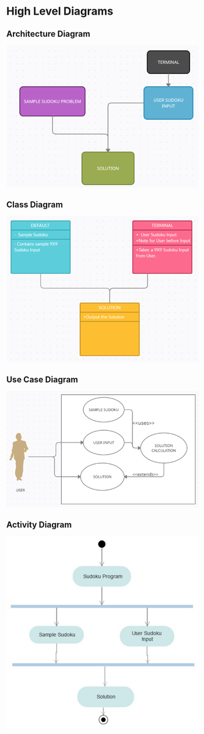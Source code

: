 ﻿
# High Level Diagrams

## Architecture Diagram
![Architecture Diagram](https://github.com/Roopesh16/Stepin-Mini-Project/blob/main/2_Design/architechture%20high.png)

## Class Diagram
![Class Diagram](https://github.com/Roopesh16/Stepin-Mini-Project/blob/main/2_Design/class_high.png)

## Use Case Diagram
![Use Case Diagram](https://github.com/Roopesh16/Stepin-Mini-Project/blob/main/2_Design/usecase_H.png)

## Activity Diagram
![Activity Diagram](https://github.com/Roopesh16/Stepin-Mini-Project/blob/main/2_Design/action_H.jpg)
